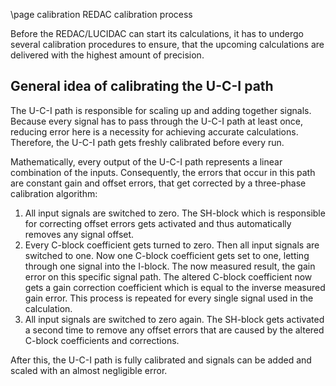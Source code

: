 \page calibration REDAC calibration process

Before the REDAC/LUCIDAC can start its calculations, it has to undergo several calibration procedures to ensure, that the upcoming calculations are delivered with the highest amount of precision.

## General idea of calibrating the U-C-I path

The U-C-I path is responsible for scaling up and adding together signals. Because every signal has to pass through the U-C-I path at least once, reducing error here is a necessity for achieving accurate calculations. Therefore, the U-C-I path gets freshly calibrated before every run.

Mathematically, every output of the U-C-I path represents a linear combination of the inputs. Consequently, the errors that occur in this path are constant gain and offset errors, that get corrected by a three-phase calibration algorithm:

1. All input signals are switched to zero. The SH-block which is responsible for correcting offset errors gets activated and thus automatically removes any signal offset.
2. Every C-block coefficient gets turned to zero. Then all input signals are switched to one. Now one C-block coefficient gets set to one, letting through one signal into the I-block. The now measured result, the gain error on this specific signal path. The altered C-block coefficient now gets a gain correction coefficient which is equal to the inverse measured gain error.
This process is repeated for every single signal used in the calculation.
3. All input signals are switched to zero again. The SH-block gets activated a second time to remove any offset errors that are caused by the altered C-block coefficients and corrections.

After this, the U-C-I path is fully calibrated and signals can be added and scaled with an almost negligible error.
